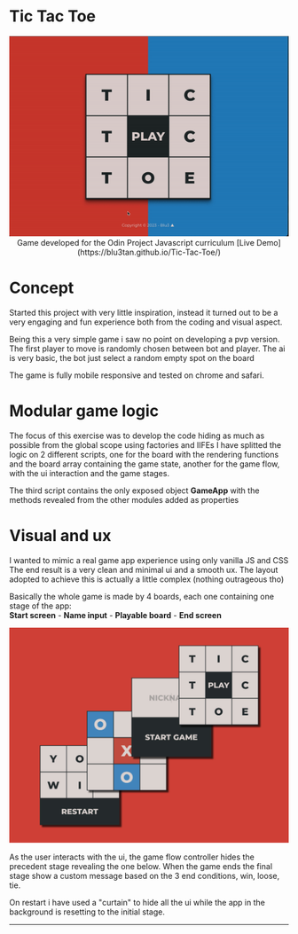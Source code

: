 # Tic Tac Toe #

<div align="center">
<a href="https://blu3tan.github.io/Tic-Tac-Toe/">
<img src="./assets/Tic-Tac-Toe.gif">
</a>


</div>
<div align="center">
Game developed for the Odin Project Javascript curriculum
[Live Demo](https://blu3tan.github.io/Tic-Tac-Toe/)
</div>


# Concept #

Started this project with very little inspiration, instead it turned out to be
a very engaging and fun experience both from the coding and visual aspect.

Being this a very simple game i saw no point on developing a pvp version.
The first player to move is randomly chosen between bot and player.
The ai is very basic, the bot just select a random empty spot on the board

The game is fully mobile responsive and tested on chrome and safari.



# Modular game logic #

The focus of this exercise was to develop the code hiding as much as possible
from the global scope using factories and IIFEs
I have splitted the logic on 2 different scripts, one for the board with the
rendering functions and the board array containing the game state, another
for the game flow, with the ui interaction and the game stages.

The third script contains the only exposed object **GameApp** with the methods
revealed from the other modules added as properties



# Visual and ux #

I wanted to mimic a real game app experience using only vanilla JS and CSS
The end result is a very clean and minimal ui and a smooth ux.
The layout adopted to achieve this is actually a little complex (nothing outrageous tho)

Basically the whole game is made by 4 boards, each one containing one stage of the app:</br>
**Start screen** - **Name input** - **Playable board** - **End screen**

<div align="center">
<img src="./assets/Tic_Tac_Toe_layers.jpg">
</div>

As the user interacts with the ui, the game flow controller hides the precedent stage revealing 
the one below.
When the game ends the final stage show a custom message based on the 3 end conditions, win, loose, tie.

On restart i have used a "curtain" to hide all the ui while the app in the background is resetting to the initial stage.

-----------------------------------------------------------------------------


